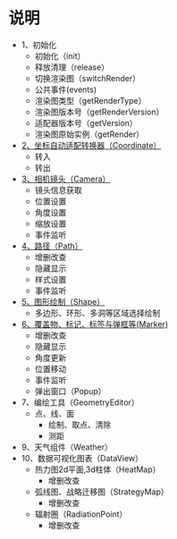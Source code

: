 # 说明

* 1、初始化
    * 初始化（init）
    * 释放清理（release）
    * 切换渲染图（switchRender）
    * 公共事件(events)
    * 渲染图类型（getRenderType）
    * 渲染图版本号（getRenderVersion）
    * 适配器版本号（getVersion）
    * 渲染图原始实例（getRender）
* [2、坐标自动适配转换器（Coordinate）](src/render/interfaces/ICoordinate.ts)
    * 转入
    * 转出
* [3、相机镜头（Camera）](src/render/interfaces/ICamera.ts)
    * 镜头信息获取
    * 位置设置
    * 角度设置
    * 缩放设置
    * 事件监听
* [4、路径（Path）](src/render/interfaces/IPath.ts)
    * 增删改查
    * 隐藏显示
    * 样式设置
    * 事件监听
* [5、图形绘制（Shape）](src/render/interfaces/IShape.ts)
    * 多边形、环形、多洞等区域选择绘制
* [6、覆盖物、标记、标签与弹框等(Marker)](src/render/interfaces/IMarker.ts)
    * 增删改查
    * 隐藏显示
    * 角度更新
    * 位置移动
    * 事件监听
    * 弹出窗口（Popup）
* 7、编绘工具（GeometryEditor）
    * 点、线、面
        * 绘制、取点、清除
        * 测距
* 9、天气组件（Weather）
* 10、数据可视化图表（DataView）
    * 热力图2d平面,3d柱体（HeatMap）
        * 增删改查
    * 弧线图、战略迁移图（StrategyMap）
        * 增删改查
    * 辐射圈（RadiationPoint）
        * 增删改查
